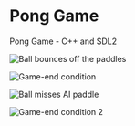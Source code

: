 # Pong Game
Pong Game - C++ and SDL2

![Ball bounces off the paddles](https://user-images.githubusercontent.com/28037427/218172815-d77ac498-35dd-4dc2-81b0-96845a98ec1b.jpg)

![Game-end condition](https://user-images.githubusercontent.com/28037427/218172832-51e6a065-ac27-4141-8032-fc82464bcf5e.jpg)

![Ball misses AI paddle](https://user-images.githubusercontent.com/28037427/218172847-a73e38ed-c5bb-4b25-9fa2-b60c3dd94a1d.jpg)

![Game-end condition 2](https://user-images.githubusercontent.com/28037427/218172858-32f722bb-dbf2-4a7c-9978-6b9b6360577f.jpg)
